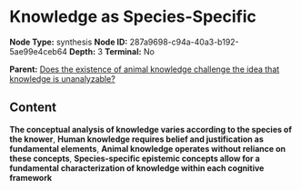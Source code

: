 # Knowledge as Species-Specific

**Node Type:** synthesis
**Node ID:** 287a9698-c94a-40a3-b192-5ae99e4ceb64
**Depth:** 3
**Terminal:** No

**Parent:** [Does the existence of animal knowledge challenge the idea that knowledge is unanalyzable?](does-the-existence-of-animal-knowledge-challenge-the-idea-that-knowledge-is-unanalyzable.md)

## Content

**The conceptual analysis of knowledge varies according to the species of the knower**, **Human knowledge requires belief and justification as fundamental elements**, **Animal knowledge operates without reliance on these concepts**, **Species-specific epistemic concepts allow for a fundamental characterization of knowledge within each cognitive framework**
